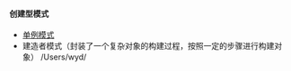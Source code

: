 #### 创建型模式
* [单例模式](https://github.com/crfmoon/Android-Notebook/doc/java篇/design-pattern/单例模式.md)
* 建造者模式（封装了一个复杂对象的构建过程，按照一定的步骤进行构建对象）
/Users/wyd/

